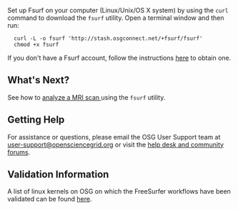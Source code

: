 [title]: - "Setting up Fsurf on Your Computer"

Set up Fsurf on your computer (Linux/Unix/OS X system) by using the `curl`
command to download the `fsurf` utility. Open a terminal window and then run:

      curl -L -o fsurf 'http://stash.osgconnect.net/+fsurf/fsurf'
      chmod +x fsurf 

If you don't have a Fsurf account, follow the instructions
[here](https://support.opensciencegrid.org/solution/articles/12000008487) to
obtain one.

## What's Next? 

See how to 
[analyze a MRI scan ]( https://support.opensciencegrid.org/solution/articles/12000008490-anlysis-of-a-brain-mri-scan)
using the `fsurf` utility.

## Getting Help
For assistance or questions, please email the OSG User Support team  at
[user-support@opensciencegrid.org](mailto:user-support@opensciencegrid.org) or
visit the [help desk and community forums](http://support.opensciencegrid.org).


## Validation Information
A list of linux kernels on OSG on which the FreeSurfer workflows have been
validated can be found
[here](https://support.opensciencegrid.org/support/solutions/articles/12000008494-freesurfer-validation-on-the-osg-).
